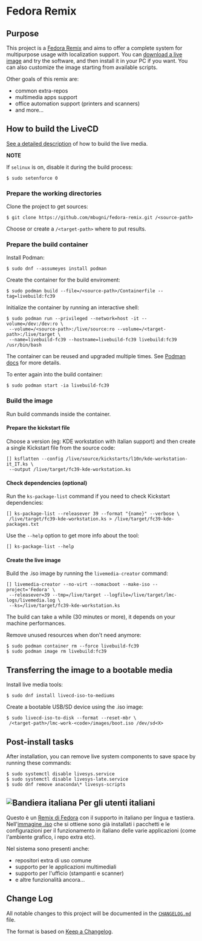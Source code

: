 # Fedora Remix

## Purpose
This project is a [Fedora Remix][01] and aims to offer a complete system for multipurpose usage with localization support. You can [download a live image][02] and try the software, and then install it in your PC if you want.
You can also customize the image starting from available scripts.

Other goals of this remix are:
* common extra-repos
* multimedia apps support
* office automation support (printers and scanners)
* and more...

## How to build the LiveCD
[See a detailed description][03] of how to build the live media.

**NOTE**

If `selinux` is on, disable it during the build process:

```shell
$ sudo setenforce 0
```

### Prepare the working directories
Clone the project to get sources:

```shell
$ git clone https://github.com/mbugni/fedora-remix.git /<source-path>
```

Choose or create a `/<target-path>` where to put results.

### Prepare the build container
Install Podman:

```shell
$ sudo dnf --assumeyes install podman
```

Create the container for the build enviroment:

```shell
$ sudo podman build --file=/<source-path>/Containerfile --tag=livebuild:fc39
```

Initialize the container by running an interactive shell:

```shell
$ sudo podman run --privileged --network=host -it --volume=/dev:/dev:ro \
 --volume=/<source-path>:/live/source:ro --volume=/<target-path>:/live/target \
 --name=livebuild-fc39 --hostname=livebuild-fc39 livebuild:fc39 /usr/bin/bash
```

The container can be reused and upgraded multiple times. See [Podman docs][06] for more details.

To enter again into the build container:

```shell
$ sudo podman start -ia livebuild-fc39
```

### Build the image

Run build commands inside the container.

#### Prepare the kickstart file

Choose a version (eg: KDE workstation with italian support) and then create a single Kickstart file from the source code:

```shell
[] ksflatten --config /live/source/kickstarts/l10n/kde-workstation-it_IT.ks \
 --output /live/target/fc39-kde-workstation.ks
```

#### Check dependencies (optional)
Run the `ks-package-list` command if you need to check Kickstart dependencies:

```shell
[] ks-package-list --releasever 39 --format "{name}" --verbose \
 /live/target/fc39-kde-workstation.ks > /live/target/fc39-kde-packages.txt
```

Use the `--help` option to get more info about the tool:

```shell
[] ks-package-list --help
```

#### Create the live image
Build the .iso image by running the `livemedia-creator` command:

```shell
[] livemedia-creator --no-virt --nomacboot --make-iso --project='Fedora' \
 --releasever=39 --tmp=/live/target --logfile=/live/target/lmc-logs/livemedia.log \
 --ks=/live/target/fc39-kde-workstation.ks
```

The build can take a while (30 minutes or more), it depends on your machine performances.

Remove unused resources when don't need anymore:

```shell
$ sudo podman container rm --force livebuild-fc39
$ sudo podman image rm livebuild:fc39
```

## Transferring the image to a bootable media
Install live media tools:

```shell
$ sudo dnf install livecd-iso-to-mediums
```

Create a bootable USB/SD device using the .iso image:

```shell
$ sudo livecd-iso-to-disk --format --reset-mbr \
 /<target-path>/lmc-work-<code>/images/boot.iso /dev/sd<X>
```

## Post-install tasks
After installation, you can remove live system components to save space by running these commands:

```shell
$ sudo systemctl disable livesys.service
$ sudo systemctl disable livesys-late.service
$ sudo dnf remove anaconda\* livesys-scripts
```

## ![Bandiera italiana][04] Per gli utenti italiani
Questo è un [Remix di Fedora][01] con il supporto in italiano per lingua e tastiera. Nell'[immagine .iso][02] che si ottiene sono già installati i pacchetti e le configurazioni per il funzionamento in italiano delle varie applicazioni (come l'ambiente grafico, i repo extra etc).

Nel sistema sono presenti anche:
* repositori extra di uso comune
* supporto per le applicazioni multimediali
* supporto per l'ufficio (stampanti e scanner)
* e altre funzionalità ancora...

## Change Log
All notable changes to this project will be documented in the [`CHANGELOG.md`](CHANGELOG.md) file.

The format is based on [Keep a Changelog][05].

[01]: https://fedoraproject.org/wiki/Remix
[02]: https://github.com/mbugni/fedora-remix/releases
[03]: https://weldr.io/lorax/lorax.html
[04]: http://flagpedia.net/data/flags/mini/it.png
[05]: https://keepachangelog.com/
[06]: https://docs.podman.io/